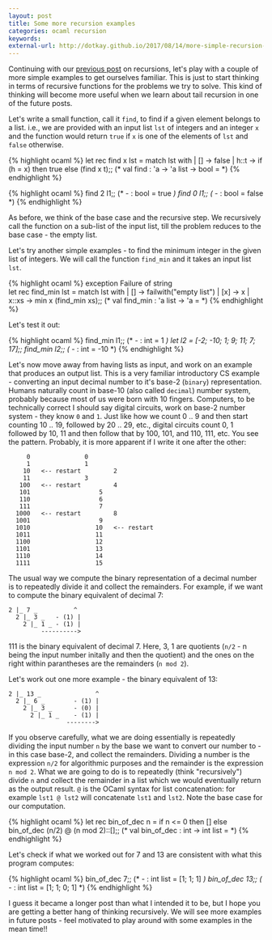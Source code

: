 ```yaml
---
layout: post
title: Some more recursion examples
categories: ocaml recursion
keywords:
external-url: http://dotkay.github.io/2017/08/14/more-simple-recursion-examples
---
```


Continuing with our [previous post](http://dotkay.github.io/2017/08/14/ocaml-recursion-simple/) on recursions, let's play with a couple of more simple examples to get ourselves familiar. This is just to start thinking in terms of recursive functions for the problems we try to solve. This kind of thinking will become more useful when we learn about tail recursion in one of the future posts.

Let's write a small function, call it `find`, to find if a given element belongs to a list. i.e., we are provided with an input list `lst` of integers and an integer `x` and the function would return `true` if `x` is one of the elements of `lst` and `false` otherwise.

{% highlight ocaml %}
let rec find x lst =
  match lst with
  | [] -> false
  | h::t -> if (h = x) then true else (find x t);;
(* val find : 'a -> 'a list -> bool = <fun> *)
{% endhighlight %}

{% highlight ocaml %}
find 2 l1;;
(* - : bool = true *)
find 0 l1;;
(* - : bool = false *)
{% endhighlight %}

As before, we think of the base case and the recursive step. We recursively call the function on a sub-list of the input list, till the problem reduces to the base case - the empty list.

Let's try another simple examples - to find the minimum integer in the given list of integers. We will call the function `find_min` and it takes an input list `lst`.

{% highlight ocaml %}
exception Failure of string                   
let rec find_min lst =
  match lst with
  | [] -> failwith("empty list")
  | [x] -> x
  | x::xs -> min x (find_min xs);;
(* val find_min : 'a list -> 'a = <fun> *)
{% endhighlight %}

Let's test it out:

{% highlight ocaml %}
find_min l1;;
(* - : int = 1 *)
let l2 = [-2; -10; 1; 9; 11; 7; 17];;
find_min l2;;
(* - : int = -10 *)
{% endhighlight %}

Let's now move away from having lists as input, and work on an example that produces an output list. This is a very familiar introductory CS example - converting an input decimal number to it's base-2 (`binary`) representation. Humans naturally count in base-10 (also called `decimal`) number system, probably because most of us were born with 10 fingers. Computers, to be technically correct I should say digital circuits, work on base-2 number system - they know `0` and `1`. Just like how we count 0 .. 9 and then start counting 10 .. 19, followed by 20 .. 29, etc., digital circuits  count 0, 1 followed by 10, 11 and then follow that by 100, 101, and 110,  111, etc. You see the pattern. Probably, it is more apparent if I write it one after the other:


	     0  	  	     0
	     1  	  	     1
	    10 	 <-- restart	     2
	    11 		 	     3
	   100   <-- restart 	     4
	   101 	 	     	     5
	   110 	 	     	     6
	   111 	 	     	     7
	  1000 	 <-- restart 	     8
	  1001 	 	     	     9
	  1010 	 	    	    10   <-- restart
	  1011 	  	       	    11 
	  1100           	    12
	  1101           	    13
	  1110           	    14
	  1111           	    15

The usual way we compute the binary representation of a decimal number is to repeatedly divide it and collect the remainders. For example, if we want to compute the binary equivalent of decimal 7:

    2 |_ 7 _          ^
      2 |_ 3 _   - (1) |
        2 |_ 1 _ - (1) |
             ---------->

111 is the binary equivalent of decimal 7. Here, 3, 1 are quotients (`n/2` - n being the input number initally and then the quotient) and the ones on the right within parantheses are the remainders (`n mod 2`).

Let's work out one more example - the binary equivalent of 13:

    2 |_ 13 _               ^
      2 |_ 6 _        - (1) |
        2 |_ 3 _      - (0) |
          2 |_ 1 _    - (1) |
                    -------->

If you observe carefully, what we are doing essentially is repeatedly dividing the input number `n` by the base we want to convert our number to - in this case base-2, and collect the remainders. Dividing a number is the expression `n/2` for algorithmic purposes and the remainder is the expression `n mod 2`. What we are going to do is to repeatedly (think "recursively") divide `n` and collect the remainder in a list which we would eventually return as the output result. `@` is the OCaml syntax for list concatenation: for example `lst1 @ lst2` will concatenate `lst1` and `lst2`. Note the base case for our computation.

{% highlight ocaml %}
let rec bin_of_dec n =
  if n <= 0 then []
  else bin_of_dec (n/2) @ (n mod 2)::[];;
(* val bin_of_dec : int -> int list = <fun> *)
{% endhighlight %}

Let's check if what we worked out for 7 and 13 are consistent with what this program computes:

{% highlight ocaml %}
bin_of_dec 7;;
(* - : int list = [1; 1; 1] *)
bin_of_dec 13;;
(* - : int list = [1; 1; 0; 1] *)
{% endhighlight %}

I guess it became a longer post than what I intended it to be, but I hope you are getting a better hang of thinking recursively. We will see more examples in future posts - feel motivated to play around with some examples in the mean time!!